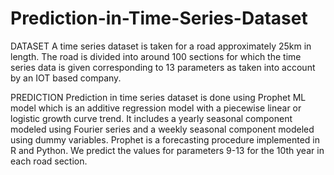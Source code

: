 # Prediction-in-Time-Series-Dataset
DATASET
A time series dataset is taken for a road approximately 25km in length. The road is divided into around 100 sections for which the time series data is given corresponding to 13 parameters as taken into account by an IOT based company.

PREDICTION
Prediction in time series dataset is done using Prophet ML model which is an additive regression model with a piecewise linear or logistic growth curve trend. It includes a yearly seasonal component modeled using Fourier series and a weekly seasonal component modeled using dummy variables. Prophet is a forecasting procedure implemented in R and Python. We predict the values for parameters 9-13 for the 10th year in each road section.  
